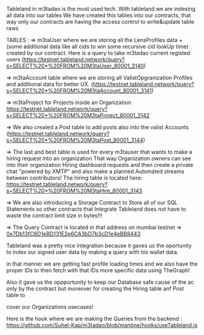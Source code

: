 Tableland in m3tadao is the most used tech. With tableland we are indexing all data into our tables
We have created this tables into our contracts, that way only our contracts are having the access control to write&update table raws

TABLES : 
=> m3taUser where we are storing all the LensProfiles data + (some additional data like all cids to win some recursive cid lookUp time)
created by our contract. Here is a query to take m3tadao current registed users
(https://testnet.tableland.network/query?s=SELECT%20*%20FROM%20M3taUser_80001_3140)
          
=> m3taAccount table where we are storing all ValistOpgranization Profiles and additional data for better UX.
       (https://testnet.tableland.network/query?s=SELECT%20*%20FROM%20M3taAccount_80001_3141)
       
=> m3taProject for Projects inside an Organization 
       https://testnet.tableland.network/query?s=SELECT%20*%20FROM%20M3taProject_80001_3142
       
=> We also created a Post table to add posts also into the valist Accounts 
       (https://testnet.tableland.network/query?s=SELECT%20*%20FROM%20M3taPost_80001_3144)
       
=> The last and best table is used for every m3tauser that wants to make a hiring request into an organization
       That way Organization owners can see into their organization Hiring dashboard requests and then create a private chat "powered by XMTP"
       and also make a planned Automated streams between contributors! 
       The hiring table is located here: 
       https://testnet.tableland.network/query?s=SELECT%20*%20FROM%20M3taHire_80001_3143


=> We are also introducing a Storage Contract to Store all of our SQL Statements so other contracts that Integrate Tableland does not have to 
waste the contract limit size in bytes!!!

=> The Query Contract is located in that address on mumbai testnet => [0x7Db13fC6D1eBD131E2e6CA3bD7b3cD1e4eBB8443](https://mumbai.polygonscan.com/address/0x469205fE9B115195BA73509FC6F8561c49b9E1e2#code)
       
Tableland was a pretty nice integration because it gaves us the oportunity to index our signed user data by making a query with his wallet data.

in that manner we are getting fast profile loading times and we also have the proper IDs to then fetch with that IDs more specific data using TheGraph!

Also it gave us the oppportunity to keep our Database safe cause of the ac only by the contract but moreover for creating the Hiring table anf Post table to 

cover our Organizations usecases!


Here is the hook where we are making the Queries from the backend : https://github.com/Suhel-Kap/m3tadao/blob/mantine/hooks/useTableland.js


       
       
